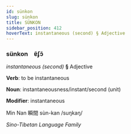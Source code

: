 ```yaml
---
id: sünkon
slug: sünkon
title: SÜNKON
sidebar_position: 412
hoverText: instantaneous (second) § Adjective
---
```


### sünkon&emsp;<span kind="abugida">ɐ̃ʄɔ̃</span>

*instantaneous (second)* **§** Adjective

**Verb**: to be instantaneous

**Noun**: instantaneousness/instant/second (unit)

**Modifier**: instantaneous

Min Nan 瞬間 sùn-kan /suŋkaŋ/

*Sino-Tibetan Language Family*